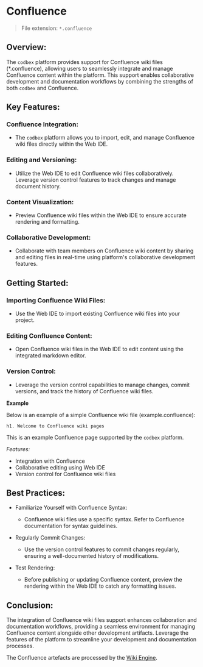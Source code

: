 # Confluence

> File extension: `*.confluence`

## Overview:

The `codbex` platform provides support for Confluence wiki files (*.confluence), allowing users to seamlessly integrate and manage Confluence content within the platform. This support enables collaborative development and documentation workflows by combining the strengths of both `codbex` and Confluence.

## Key Features:

### Confluence Integration:
   - The `codbex` platform allows you to import, edit, and manage Confluence wiki files directly within the Web IDE.

### Editing and Versioning:
   - Utilize the Web IDE to edit Confluence wiki files collaboratively. Leverage version control features to track changes and manage document history.

### Content Visualization:
   - Preview Confluence wiki files within the Web IDE to ensure accurate rendering and formatting.

### Collaborative Development:
   - Collaborate with team members on Confluence wiki content by sharing and editing files in real-time using platform's collaborative development features.

## Getting Started:

### Importing Confluence Wiki Files:
   - Use the Web IDE to import existing Confluence wiki files into your project.

### Editing Confluence Content:
   - Open Confluence wiki files in the Web IDE to edit content using the integrated markdown editor.

### Version Control:
   - Leverage the version control capabilities to manage changes, commit versions, and track the history of Confluence wiki files.

**Example**

Below is an example of a simple Confluence wiki file (example.confluence):

```confluence
h1. Welcome to Confluence wiki pages
```

This is an example Confluence page supported by the `codbex` platform.

*Features:*

- Integration with Confluence
- Collaborative editing using Web IDE
- Version control for Confluence wiki files

## Best Practices:

* Familiarize Yourself with Confluence Syntax:
    * Confluence wiki files use a specific syntax. Refer to Confluence documentation for syntax guidelines.

* Regularly Commit Changes:
    * Use the version control features to commit changes regularly, ensuring a well-documented history of modifications.

* Test Rendering:
    * Before publishing or updating Confluence content, preview the rendering within the Web IDE to catch any formatting issues.
    
## Conclusion:

The integration of Confluence wiki files support enhances collaboration and documentation workflows, providing a seamless environment for managing Confluence content alongside other development artifacts. Leverage the features of the platform to streamline your development and documentation processes.

The Confluence artefacts are processed by the [Wiki Engine](../engines/wiki.md).

